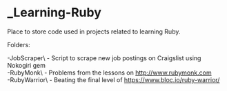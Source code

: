 _Learning-Ruby
================

Place to store code used in projects related to learning Ruby.

Folders:

-JobScraper\ - Script to scrape new job postings on Craigslist using Nokogiri
gem  
-RubyMonk\ - Problems from the lessons on http://www.rubymonk.com  
-RubyWarrior\ - Beating the final level of https://www.bloc.io/ruby-warrior/  
